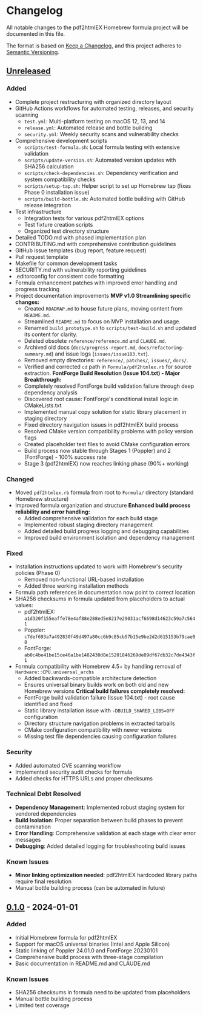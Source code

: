 # Changelog

All notable changes to the pdf2htmlEX Homebrew formula project will be documented in this file.

The format is based on [Keep a Changelog](https://keepachangelog.com/en/1.0.0/),
and this project adheres to [Semantic Versioning](https://semver.org/spec/v2.0.0.html).

## [Unreleased]

### Added
- Complete project restructuring with organized directory layout
- GitHub Actions workflows for automated testing, releases, and security scanning
  - `test.yml`: Multi-platform testing on macOS 12, 13, and 14
  - `release.yml`: Automated release and bottle building
  - `security.yml`: Weekly security scans and vulnerability checks
- Comprehensive development scripts
  - `scripts/test-formula.sh`: Local formula testing with extensive validation
  - `scripts/update-version.sh`: Automated version updates with SHA256 calculation
  - `scripts/check-dependencies.sh`: Dependency verification and system compatibility checks
  - `scripts/setup-tap.sh`: Helper script to set up Homebrew tap (fixes Phase 0 installation issue)
  - `scripts/build-bottle.sh`: Automated bottle building with GitHub release integration
- Test infrastructure
  - Integration tests for various pdf2htmlEX options
  - Test fixture creation scripts
  - Organized test directory structure
- Detailed TODO.md with phased implementation plan
- CONTRIBUTING.md with comprehensive contribution guidelines
- GitHub issue templates (bug report, feature request)
- Pull request template
- Makefile for common development tasks
- SECURITY.md with vulnerability reporting guidelines
- .editorconfig for consistent code formatting
- Formula enhancement patches with improved error handling and progress tracking
- Project documentation improvements
**MVP v1.0 Streamlining specific changes:**
  - Created `ROADMAP.md` to house future plans, moving content from `README.md`.
  - Streamlined `README.md` to focus on MVP installation and usage.
  - Renamed `build_prototype.sh` to `scripts/test-build.sh` and updated its content for clarity.
  - Deleted obsolete `reference/reference.md` and `CLAUDE.md`.
  - Archived old docs (`docs/progress-report.md`, `docs/refactoring-summary.md`) and issue logs (`issues/issue103.txt`).
  - Removed empty directories: `reference/`, `patches/`, `issues/`, `docs/`.
  - Verified and corrected `cd` path in `Formula/pdf2htmlex.rb` for source extraction.
**FontForge Build Resolution (Issue 104.txt) - Major Breakthrough:**
  - Completely resolved FontForge build validation failure through deep dependency analysis
  - Discovered root cause: FontForge's conditional install logic in CMakeLists.txt
  - Implemented manual copy solution for static library placement in staging directory
  - Fixed directory navigation issues in pdf2htmlEX build process
  - Resolved CMake version compatibility problems with policy version flags
  - Created placeholder test files to avoid CMake configuration errors
  - Build process now stable through Stages 1 (Poppler) and 2 (FontForge) - 100% success rate
  - Stage 3 (pdf2htmlEX) now reaches linking phase (90%+ working)

### Changed
- Moved `pdf2htmlex.rb` formula from root to `Formula/` directory (standard Homebrew structure)
- Improved formula organization and structure
**Enhanced build process reliability and error handling:**
  - Added comprehensive validation for each build stage
  - Implemented robust staging directory management
  - Added detailed build progress logging and debugging capabilities
  - Improved build environment isolation and dependency management

### Fixed
- Installation instructions updated to work with Homebrew's security policies (Phase 0)
  - Removed non-functional URL-based installation
  - Added three working installation methods
- Formula path references in documentation now point to correct location
- SHA256 checksums in formula updated from placeholders to actual values:
  - pdf2htmlEX: `a1d320f155eaffe78e4af88e288ed5e8217e29031acf6698d14623c59a7c5641`
  - Poppler: `c7def693a7a492830f49d497a80cc6b9c85cb57b15e9be2d2d615153b79cae08`
  - FontForge: `ab0c4be41be15ce46a1be1482430d8e15201846269de89df67db32c7de4343f1`
- Formula compatibility with Homebrew 4.5+ by handling removal of `Hardware::CPU.universal_archs`
  - Added backwards-compatible architecture detection
  - Ensures universal binary builds work on both old and new Homebrew versions
**Critical build failures completely resolved:**
  - FontForge build validation failure (Issue 104.txt) - root cause identified and fixed
  - Static library installation issue with `-DBUILD_SHARED_LIBS=OFF` configuration
  - Directory structure navigation problems in extracted tarballs
  - CMake configuration compatibility with newer versions
  - Missing test file dependencies causing configuration failures

### Security
- Added automated CVE scanning workflow
- Implemented security audit checks for formula
- Added checks for HTTPS URLs and proper checksums

### Technical Debt Resolved
- **Dependency Management**: Implemented robust staging system for vendored dependencies
- **Build Isolation**: Proper separation between build phases to prevent contamination
- **Error Handling**: Comprehensive validation at each stage with clear error messages
- **Debugging**: Added detailed logging for troubleshooting build issues

### Known Issues
- **Minor linking optimization needed**: pdf2htmlEX hardcoded library paths require final resolution
- Manual bottle building process (can be automated in future)

## [0.1.0] - 2024-01-01

### Added
- Initial Homebrew formula for pdf2htmlEX
- Support for macOS universal binaries (Intel and Apple Silicon)
- Static linking of Poppler 24.01.0 and FontForge 20230101
- Comprehensive build process with three-stage compilation
- Basic documentation in README.md and CLAUDE.md

### Known Issues
- SHA256 checksums in formula need to be updated from placeholders
- Manual bottle building process
- Limited test coverage

[Unreleased]: https://github.com/twardoch/pdf2htmlEX/compare/v0.1.0...HEAD
[0.1.0]: https://github.com/twardoch/pdf2htmlEX/releases/tag/v0.1.0